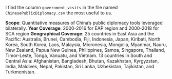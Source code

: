 I find the column `government_visits` in the file named `ChinesePublicDiplomacy.csv` the most useful to us.


**Scope**: Quantitative measures of China’s public diplomacy tools leveraged bilaterally.
**Year Coverage**: 2000-2016 for EAP region and 2000-2018 for SCA region
**Geographical Coverage**: 25 countries in East Asia and the Pacific: 
Australia, Brunei, Cambodia, Fiji, Indonesia, Japan, Kiribati, North Korea, South Korea, Laos, Malaysia, Micronesia, Mongolia, Myanmar, Nauru, New Zealand, Papua New Guinea, Philippines, Samoa, Singapore, Thailand, Timor-Leste, Tonga, Vanuatu, and Vietnam. 13 countries in South and Central Asia: Afghanistan, Bangladesh, Bhutan, Kazakhstan, Kyrgyzstan, India, Maldives, Nepal, Pakistan, Sri Lanka, Uzbekistan, Tajikistan, and Turkmenistan.
